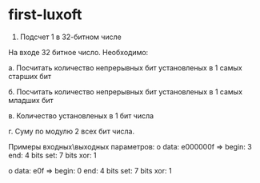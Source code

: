 # first-luxoft 
1. Подсчет 1 в 32-битном числе

На входе 32 битное число. Необходимо:

а. Посчитать количество непрерывных бит установленых в 1 самых старших бит

б. Посчитать количество непрерывных бит установленых в 1 самых младших бит

в. Количество установленых в 1 бит числа

г. Суму по модулю 2 всех бит числа. 

Примеры входных\выходных параметров:
o   data: e000000f => begin: 3 end: 4 bits set: 7 bits xor: 1 

o   data: e0f => begin: 0 end: 4 bits set: 7 bits xor: 1
